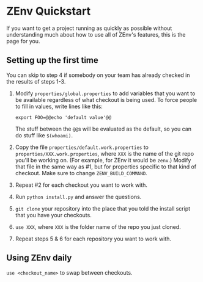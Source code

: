 # ZEnv Quickstart

If you want to get a project running as quickly as possible without
understanding much about how to use all of ZEnv's features, this is the page
for you.


## Setting up the first time

You can skip to step 4 if somebody on your team has already checked in the
results of steps 1-3.

1. Modify `properties/global.properties` to add variables that you want to be
   available regardless of what checkout is being used. To force people to fill
   in values, write lines like this:

   `export FOO=@@echo 'default value'@@`

   The stuff between the `@@`s will be evaluated as the default, so you can do
   stuff like `$(whoami)`.

2. Copy the file `properties/default.work.properties` to
   `properties/XXX.work.properties`, where `XXX` is the name of the git repo
   you'll be working on. (For example, for ZEnv it would be `zenv`.) Modify
   that file in the same way as #1, but for properties specific to that kind of
   checkout. Make sure to change `ZENV_BUILD_COMMAND`.

3. Repeat #2 for each checkout you want to work with.

4. Run `python install.py` and answer the questions.

5. `git clone` your repository into the place that you told the install script
   that you have your checkouts.

6. `use XXX`, where `XXX` is the folder name of the repo you just cloned.

7. Repeat steps 5 & 6 for each repository you want to work with.


## Using ZEnv daily

`use <checkout_name>` to swap between checkouts.
